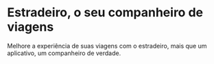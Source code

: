 # Estradeiro, o seu companheiro de viagens
Melhore a experiência de suas viagens com o estradeiro, mais que um aplicativo, um companheiro de verdade.

